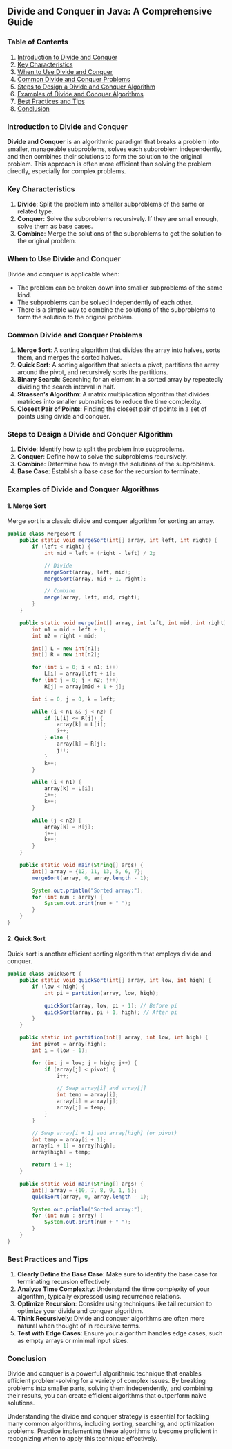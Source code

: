 ## Divide and Conquer in Java: A Comprehensive Guide

### Table of Contents

1. [Introduction to Divide and Conquer](#introduction-to-divide-and-conquer)
2. [Key Characteristics](#key-characteristics)
3. [When to Use Divide and Conquer](#when-to-use-divide-and-conquer)
4. [Common Divide and Conquer Problems](#common-divide-and-conquer-problems)
5. [Steps to Design a Divide and Conquer Algorithm](#steps-to-design-a-divide-and-conquer-algorithm)
6. [Examples of Divide and Conquer Algorithms](#examples-of-divide-and-conquer-algorithms)
7. [Best Practices and Tips](#best-practices-and-tips)
8. [Conclusion](#conclusion)

### Introduction to Divide and Conquer

**Divide and Conquer** is an algorithmic paradigm that breaks a problem into smaller, manageable subproblems, solves each subproblem independently, and then combines their solutions to form the solution to the original problem. This approach is often more efficient than solving the problem directly, especially for complex problems.

### Key Characteristics

1. **Divide**: Split the problem into smaller subproblems of the same or related type.
2. **Conquer**: Solve the subproblems recursively. If they are small enough, solve them as base cases.
3. **Combine**: Merge the solutions of the subproblems to get the solution to the original problem.

### When to Use Divide and Conquer

Divide and conquer is applicable when:

- The problem can be broken down into smaller subproblems of the same kind.
- The subproblems can be solved independently of each other.
- There is a simple way to combine the solutions of the subproblems to form the solution to the original problem.

### Common Divide and Conquer Problems

1. **Merge Sort**: A sorting algorithm that divides the array into halves, sorts them, and merges the sorted halves.
2. **Quick Sort**: A sorting algorithm that selects a pivot, partitions the array around the pivot, and recursively sorts the partitions.
3. **Binary Search**: Searching for an element in a sorted array by repeatedly dividing the search interval in half.
4. **Strassen’s Algorithm**: A matrix multiplication algorithm that divides matrices into smaller submatrices to reduce the time complexity.
5. **Closest Pair of Points**: Finding the closest pair of points in a set of points using divide and conquer.

### Steps to Design a Divide and Conquer Algorithm

1. **Divide**: Identify how to split the problem into subproblems.
2. **Conquer**: Define how to solve the subproblems recursively.
3. **Combine**: Determine how to merge the solutions of the subproblems.
4. **Base Case**: Establish a base case for the recursion to terminate.

### Examples of Divide and Conquer Algorithms

#### 1. Merge Sort

Merge sort is a classic divide and conquer algorithm for sorting an array.

```java
public class MergeSort {
    public static void mergeSort(int[] array, int left, int right) {
        if (left < right) {
            int mid = left + (right - left) / 2;

            // Divide
            mergeSort(array, left, mid);
            mergeSort(array, mid + 1, right);

            // Combine
            merge(array, left, mid, right);
        }
    }

    public static void merge(int[] array, int left, int mid, int right) {
        int n1 = mid - left + 1;
        int n2 = right - mid;

        int[] L = new int[n1];
        int[] R = new int[n2];

        for (int i = 0; i < n1; i++)
            L[i] = array[left + i];
        for (int j = 0; j < n2; j++)
            R[j] = array[mid + 1 + j];

        int i = 0, j = 0, k = left;

        while (i < n1 && j < n2) {
            if (L[i] <= R[j]) {
                array[k] = L[i];
                i++;
            } else {
                array[k] = R[j];
                j++;
            }
            k++;
        }

        while (i < n1) {
            array[k] = L[i];
            i++;
            k++;
        }

        while (j < n2) {
            array[k] = R[j];
            j++;
            k++;
        }
    }

    public static void main(String[] args) {
        int[] array = {12, 11, 13, 5, 6, 7};
        mergeSort(array, 0, array.length - 1);

        System.out.println("Sorted array:");
        for (int num : array) {
            System.out.print(num + " ");
        }
    }
}
```

#### 2. Quick Sort

Quick sort is another efficient sorting algorithm that employs divide and conquer.

```java
public class QuickSort {
    public static void quickSort(int[] array, int low, int high) {
        if (low < high) {
            int pi = partition(array, low, high);

            quickSort(array, low, pi - 1); // Before pi
            quickSort(array, pi + 1, high); // After pi
        }
    }

    public static int partition(int[] array, int low, int high) {
        int pivot = array[high];
        int i = (low - 1);

        for (int j = low; j < high; j++) {
            if (array[j] < pivot) {
                i++;

                // Swap array[i] and array[j]
                int temp = array[i];
                array[i] = array[j];
                array[j] = temp;
            }
        }

        // Swap array[i + 1] and array[high] (or pivot)
        int temp = array[i + 1];
        array[i + 1] = array[high];
        array[high] = temp;

        return i + 1;
    }

    public static void main(String[] args) {
        int[] array = {10, 7, 8, 9, 1, 5};
        quickSort(array, 0, array.length - 1);

        System.out.println("Sorted array:");
        for (int num : array) {
            System.out.print(num + " ");
        }
    }
}
```

### Best Practices and Tips

1. **Clearly Define the Base Case**: Make sure to identify the base case for terminating recursion effectively.
2. **Analyze Time Complexity**: Understand the time complexity of your algorithm, typically expressed using recurrence relations.
3. **Optimize Recursion**: Consider using techniques like tail recursion to optimize your divide and conquer algorithm.
4. **Think Recursively**: Divide and conquer algorithms are often more natural when thought of in recursive terms.
5. **Test with Edge Cases**: Ensure your algorithm handles edge cases, such as empty arrays or minimal input sizes.

### Conclusion

Divide and conquer is a powerful algorithmic technique that enables efficient problem-solving for a variety of complex issues. By breaking problems into smaller parts, solving them independently, and combining their results, you can create efficient algorithms that outperform naive solutions.

Understanding the divide and conquer strategy is essential for tackling many common algorithms, including sorting, searching, and optimization problems. Practice implementing these algorithms to become proficient in recognizing when to apply this technique effectively.
